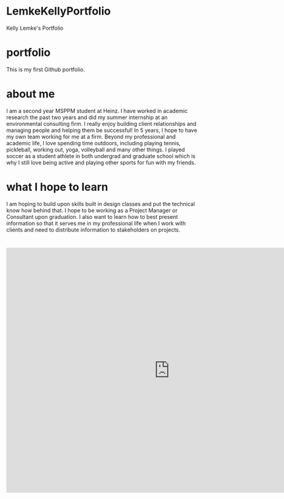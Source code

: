 # LemkeKellyPortfolio
Kelly Lemke's Portfolio
# portfolio
This is my first Github portfolio.
# about me
I am a second year MSPPM student at Heinz. I have worked in academic research the past two years and did my summer internship at an environmental consulting firm. I really enjoy building client relationships and managing people and helping them be successful! In 5 years, I hope to have my own team working for me at a firm. Beyond my professional and academic life, I love spending time outdoors, including playing tennis, pickleball, working out, yoga, volleyball and many other things. I played soccer as a student athlete in both undergrad and graduate school which is why I still love being active and playing other sports for fun with my friends. 
# what I hope to learn
I am hoping to build upon skills built in design classes and put the technical know how behind that. I hope to be working as a Project Manager or Consultant upon graduation. I also want to learn how to best present information so that it serves me in my professional life when I work with clients and need to distribute information to stakeholders on projects. 
# <iframe src="https://data.oecd.org/chart/6Y2N" width="860" height="645" style="border: 0" mozallowfullscreen="true" webkitallowfullscreen="true" allowfullscreen="true"><a href="https://data.oecd.org/chart/6Y2N" target="_blank">OECD Chart: General government debt, Total, % of GDP, Annual, 2020</a></iframe>
